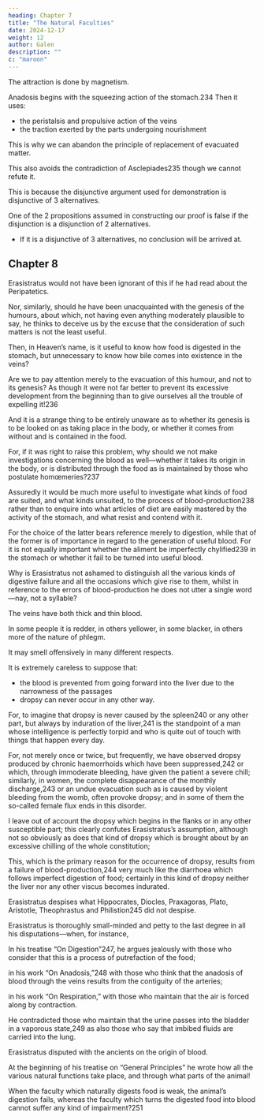 ```yaml
---
heading: Chapter 7
title: "The Natural Faculties"
date: 2024-12-17
weight: 12
author: Galen
description: ""
c: "maroon"
---
```



The attraction is done by magnetism. 

<!-- Let us, then, consider together how it is attracted. How else than in the way that iron is attracted by the lodestone, the latter having a faculty attractive of this particular quality [existing in iron]?233  -->

Anadosis begins with the squeezing action of the stomach.234 Then it uses:
- the peristalsis and propulsive action of the veins
- the traction exerted by the parts undergoing nourishment

This is why we can abandon the principle of replacement of evacuated matter. 

 <!-- as not being suitable for a man who assumes Nature to be a skilled artist;  -->

This also avoids the contradiction of Asclepiades235 though we cannot refute it.

This is because the disjunctive argument used for demonstration is disjunctive of 3 alternatives.

One of the 2 propositions assumed in constructing our proof is false if the disjunction is a disjunction of 2 alternatives.
- If it is a disjunctive of 3 alternatives, no conclusion will be arrived at.


## Chapter 8

Erasistratus would not have been ignorant of this if he had read about the Peripatetics.

Nor, similarly, should he have been unacquainted with the genesis of the humours, about which, not having even anything moderately plausible to say, he thinks to deceive us by the excuse that the consideration of such matters is not the least useful. 

Then, in Heaven’s name, is it useful to know how food is digested in the stomach, but unnecessary to know how bile comes into existence in the veins?

Are we to pay attention merely to the evacuation of this humour, and not to its genesis? As though it were not far better to prevent its excessive development from the beginning than to give ourselves all the trouble of expelling it!236 

And it is a strange thing to be entirely unaware as to whether its genesis is to be looked on as taking place in the body, or whether it comes from without and is contained in the food. 

For, if it was right to raise this problem, why should we not make investigations concerning the blood as well—whether it takes its origin in the body, or is distributed through the food as is maintained by those who postulate homœmeries?237 

Assuredly it would be much more useful to investigate what kinds of food are suited, and what kinds unsuited, to the process of blood-production238 rather than to enquire into what articles of diet are easily mastered by the activity of the stomach, and what resist and contend with it. 

For the choice of the latter bears reference merely to digestion, while that of the former is of importance in regard to the generation of useful blood. For it is not equally important whether the aliment be imperfectly chylified239 in the stomach or whether it fail to be turned into useful blood. 

Why is Erasistratus not ashamed to distinguish all the various kinds of digestive failure and all the occasions which give rise to them, whilst in reference to the errors of blood-production he does not utter a single word—nay, not a syllable?

The veins have both thick and thin blood.

In some people it is redder, in others yellower, in some blacker, in others more of the nature of phlegm.

It may smell offensively in many different respects.

 <!-- (which cannot be put into words, although perfectly appreciable to the senses), would, I imagine, condemn in no measured terms the carelessness of Erasistratus in omitting a consideration so essential to the practice of our art. -->

<!-- Thus it is clear what errors in regard to the subject of dropsies logically follow this carelessness. For, does it not show the -->

It is extremely careless to suppose that:
- the blood is prevented from going forward into the liver due to the narrowness of the passages
- dropsy can never occur in any other way.

For, to imagine that dropsy is never caused by the spleen240 or any other part, but always by induration of the liver,241 is the standpoint of a man whose intelligence is perfectly torpid and who is quite out of touch with things that happen every day.

For, not merely once or twice, but frequently, we have observed dropsy produced by chronic haemorrhoids which have been suppressed,242 or which, through immoderate bleeding, have given the patient a severe chill; similarly, in women, the complete disappearance of the monthly discharge,243 or an undue evacuation such as is caused by violent bleeding from the womb, often provoke dropsy; and in some of them the so-called female flux ends in this disorder. 

I leave out of account the dropsy which begins in the flanks or in any other susceptible part; this clearly confutes Erasistratus’s assumption, although not so obviously as does that kind of dropsy which is brought about by an excessive chilling of the whole constitution; 

This, which is the primary reason for the occurrence of dropsy, results from a failure of blood-production,244 very much like the diarrhoea which follows imperfect digestion of food; certainly in this kind of dropsy neither the liver nor any other viscus becomes indurated.

Erasistratus despises what Hippocrates, Diocles, Praxagoras, Plato, Aristotle, Theophrastus and Philistion245 did not despise. 

<!-- he passes by whole functions as though it were but a trifling and casual department of medicine which he was neglecting, without deigning to argue whether or not these authorities are right in saying that the bodily parts of all animals are governed by the Warm, the Cold, the Dry and the Moist, the one pair being active and the other passive, and that among these the Warm has most power in connection with all functions, but especially with the genesis of the humours.246 

Now, one cannot be blamed for not agreeing with all these great men, nor for imagining that one knows more than they; but not to consider such distinguished teaching worthy either of contradiction or even mention shows an extraordinary arrogance. -->

Erasistratus is thoroughly small-minded and petty to the last degree in all his disputations—when, for instance, 

In his treatise “On Digestion”247, he argues jealously with those who consider that this is a process of putrefaction of the food; 

in his work “On Anadosis,”248 with those who think that the anadosis of blood through the veins results from the contiguity of the arteries; 

in his work “On Respiration,” with those who maintain that the air is forced along by contraction. 

He contradicted those who maintain that the urine passes into the bladder in a vaporous state,249 as also those who say that imbibed fluids are carried into the lung.

<!-- Thus he delights to choose always the most valueless doctrines, and to spend his time more and more in contradicting these; whereas on the subject of  -->


Erasistratus disputed with the ancients on the origin of blood.

 <!-- (which is in no way less important than the chylification250 of food in the stomach) he did not deign to  -->

<!-- nor did he himself venture to bring forward any other opinion, despite the fact that  -->

At the beginning of his treatise on “General Principles” he wrote how all the various natural functions take place, and through what parts of the animal!

When the faculty which naturally digests food is weak, the animal’s digestion fails, whereas the faculty which turns the digested food into blood cannot suffer any kind of impairment?251 

<!-- Are we to suppose this latter faculty alone to be as tough as steel and unaffected by circumstances? Or is it that weakness of this faculty will result in something else than dropsy?  -->
